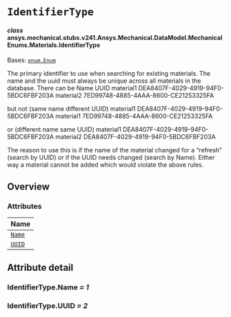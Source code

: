 # `IdentifierType`



#### *class* ansys.mechanical.stubs.v241.Ansys.Mechanical.DataModel.MechanicalEnums.Materials.IdentifierType

Bases: [`enum.Enum`](https://docs.python.org/3/library/enum.html#enum.Enum)

The primary identifier to use when searching for existing materials. The name and the uuid must
always be unique across all materials in the database.  There can be
Name        UUID
material1   DEA8407F-4029-4919-94F0-5BDC6FBF203A
material2   7ED99748-4885-4AAA-8600-CE21253325FA

but not  (same name different UUID)
material1   DEA8407F-4029-4919-94F0-5BDC6FBF203A
material1   7ED99748-4885-4AAA-8600-CE21253325FA

or  (different name same UUID)
material1   DEA8407F-4029-4919-94F0-5BDC6FBF203A
material2   DEA8407F-4029-4919-94F0-5BDC6FBF203A

The reason to use this is if the name of the material changed for a “refresh” (search by UUID) or if the UUID
needs changed (search by Name).  Either way a material cannot be added which would violate the above rules.

<!-- !! processed by numpydoc !! -->

<a id="overview"></a>

## Overview

### Attributes

| Name |
| ------------------------------------------------------------------------------------------------------------------------------- |
| [`Name`](../../../../../../v242/Ansys/Mechanical/DataModel/MechanicalEnums/Materials/IdentifierType.md#IdentifierType.Name) |
| [`UUID`](../../../../../../v242/Ansys/Mechanical/DataModel/MechanicalEnums/Materials/IdentifierType.md#IdentifierType.UUID) |

<a id="attribute-detail"></a>

## Attribute detail

<a id="IdentifierType.Name"></a>

### IdentifierType.Name *= 1*

<a id="IdentifierType.UUID"></a>

### IdentifierType.UUID *= 2*


